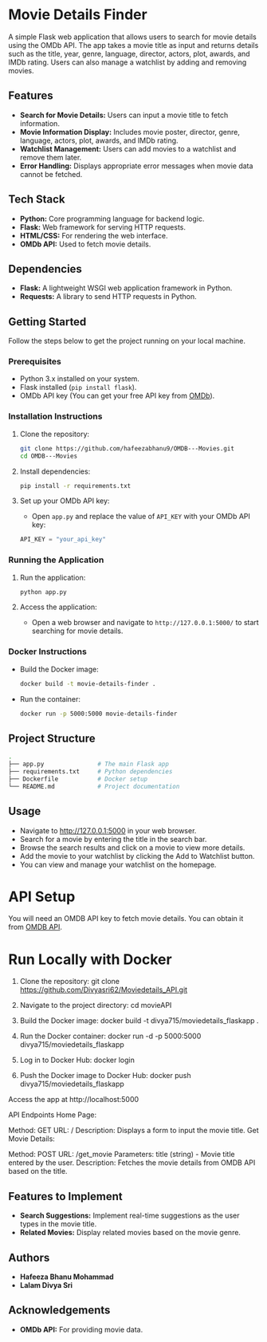# Movie Details Finder

A simple Flask web application that allows users to search for movie details using the OMDb API. The app takes a movie title as input and returns details such as the title, year, genre, language, director, actors, plot, awards, and IMDb rating. Users can also manage a watchlist by adding and removing movies.

## Features

- **Search for Movie Details:** Users can input a movie title to fetch information.
- **Movie Information Display:** Includes movie poster, director, genre, language, actors, plot, awards, and IMDb rating.
- **Watchlist Management:** Users can add movies to a watchlist and remove them later.
- **Error Handling:** Displays appropriate error messages when movie data cannot be fetched.

## Tech Stack

- **Python:** Core programming language for backend logic.
- **Flask:** Web framework for serving HTTP requests.
- **HTML/CSS:** For rendering the web interface.
- **OMDb API:** Used to fetch movie details.

## Dependencies
- **Flask:** A lightweight WSGI web application framework in Python.
- **Requests:** A library to send HTTP requests in Python.

## Getting Started

Follow the steps below to get the project running on your local machine.

### Prerequisites

- Python 3.x installed on your system.
- Flask installed (`pip install flask`).
- OMDb API key (You can get your free API key from [OMDb](http://www.omdbapi.com/)).

### Installation Instructions

1. Clone the repository:
    ```bash
    git clone https://github.com/hafeezabhanu9/OMDB---Movies.git
    cd OMDB---Movies
    ```

2. Install dependencies:
    ```bash
    pip install -r requirements.txt
    ```

3. Set up your OMDb API key:
    - Open `app.py` and replace the value of `API_KEY` with your OMDb API key:
    ```python
    API_KEY = "your_api_key"
    ```

### Running the Application

1. Run the application:
    ```bash
    python app.py
    ```

2. Access the application:
    - Open a web browser and navigate to `http://127.0.0.1:5000/` to start searching for movie details.

### Docker Instructions

- Build the Docker image:
  
    ```bash
    docker build -t movie-details-finder .
    ```

- Run the container:
  
    ```bash
    docker run -p 5000:5000 movie-details-finder
    ```

## Project Structure

```bash
.
├── app.py               # The main Flask app
├── requirements.txt     # Python dependencies
├── Dockerfile           # Docker setup
└── README.md            # Project documentation

```

## Usage

- Navigate to http://127.0.0.1:5000 in your web browser.
- Search for a movie by entering the title in the search bar.
- Browse the search results and click on a movie to view more details.
- Add the movie to your watchlist by clicking the Add to Watchlist button.
- You can view and manage your watchlist on the homepage.

# API Setup
You will need an OMDB API key to fetch movie details. You can obtain it from [OMDB API](http://www.omdbapi.com/apikey.aspx).

# Run Locally with Docker

1. Clone the repository:
   git clone https://github.com/Divyasri62/Moviedetails_API.git

2. Navigate to the project directory:
   cd movieAPI

3. Build the Docker image:
   docker build -t divya715/moviedetails_flaskapp .

4. Run the Docker container:
   docker run -d -p 5000:5000 divya715/moviedetails_flaskapp

5. Log in to Docker Hub:
   docker login

6. Push the Docker image to Docker Hub:
   docker push divya715/moviedetails_flaskapp

Access the app at http://localhost:5000


API Endpoints
Home Page:

Method: GET
URL: /
Description: Displays a form to input the movie title.
Get Movie Details:

Method: POST
URL: /get_movie
Parameters: title (string) - Movie title entered by the user.
Description: Fetches the movie details from OMDB API based on the title.

## Features to Implement

- **Search Suggestions:** Implement real-time suggestions as the user types in the movie title.
- **Related Movies:** Display related movies based on the movie genre.

## Authors

- **Hafeeza Bhanu Mohammad**
- **Lalam Divya Sri**

## Acknowledgements

- **OMDb API:** For providing movie data.
